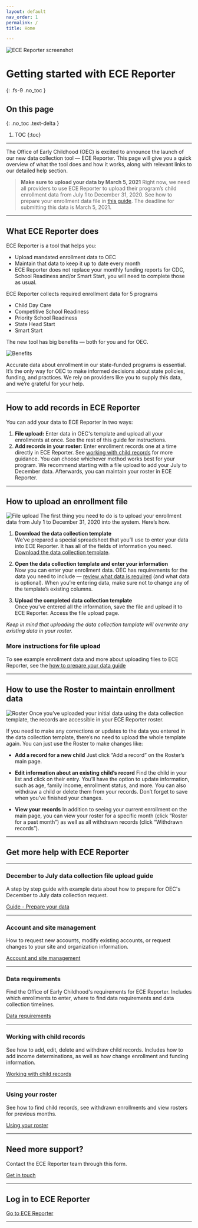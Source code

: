 ```yaml
---
layout: default
nav_order: 1
permalink: /
title: Home

---
```


![ECE Reporter screenshot](../assets/images/ece-reporter.png "ECE Reporter screenshot")

# Getting started with ECE Reporter
{: .fs-9 .no_toc }


## On this page
{: .no_toc .text-delta }

1. TOC
{:toc}


---


The Office of Early Childhood (OEC) is excited to announce the launch of our new data collection tool — ECE Reporter. This page will give you a quick overview of what the tool does and how it works, along with relevant links to our detailed help section. 

> **Make sure to upload your data by March 5, 2021**
Right now, we need all providers to use ECE Reporter to upload their program’s child enrollment data from July 1 to December 31, 2020. See how to prepare your enrollment data file in [this guide](/prepare-your-data/). The deadline for submitting this data is March 5, 2021. 

---

## What ECE Reporter does
ECE Reporter is a tool that helps you:
- Upload mandated enrollment data to OEC 
- Maintain that data to keep it up to date every month
- ECE Reporter does not replace your monthly funding reports for CDC, School Readiness and/or Smart Start, you will need to complete those as usual. 

ECE Reporter collects required enrollment data for 5 programs
- Child Day Care
- Competitive School Readiness
- Priority School Readiness
- State Head Start
- Smart Start

The new tool has big benefits — both for you and for OEC. 

![Benefits](../assets/images/benefits.png "ECE Reporter benefits")

Accurate data about enrollment in our state-funded programs is essential. It’s the only way for OEC to make informed decisions about state policies, funding, and practices. We rely on providers like you to supply this data, and we’re grateful for your help. 


---


## How to add records in ECE Reporter
You can add your data to ECE Reporter in two ways:
1. **File upload:** Enter data in OEC's template and upload all your enrollments at once. See the rest of this guide for instructions.
2. **Add records in your roster:** Enter enrollment records one at a time directly in ECE Reporter. See [working with child records](/child-records/) for more guidance.
You can choose whichever method works best for your program. We recommend starting with a file upload to add your July to December data. Afterwards, you can maintain your roster in ECE Reporter. 


---

## How to upload an enrollment file
![File upload](../assets/images/upload-file.png "File upload")
The first thing you need to do is to upload your enrollment data from July 1 to December 31, 2020 into the system. Here’s how.

1. **Download the data collection template**  
We’ve prepared a special spreadsheet that you’ll use to enter your data into ECE Reporter. It has all of the fields of information you need. [Download the data collection template](https://ece-reporter.ctoec.org/template).

2. **Open the data collection template and enter your information**  
Now you can enter your enrollment data. OEC has requirements for the data you need to include — [review what data is required](https://ece-reporter.ctoec.org/data-requirements) (and what data is optional). When you’re entering data, make sure not to change any of the template’s existing columns. 

3. **Upload the completed data collection template**  
Once you’ve entered all the information, save the file and upload it to ECE Reporter. Access the file upload page. 


*Keep in mind that uploading the data collection template will overwrite any existing data in your roster.*

### More instructions for file upload
To see example enrollment data and more about uploading files to ECE Reporter, see the [how to prepare your data guide](/prepare-your-data/)


---

## How to use the Roster to maintain enrollment data
![Roster](../assets/images/roster.png "Roster")
Once you’ve uploaded your initial data using the data collection template, the records are accessible in your ECE Reporter roster.

If you need to make any corrections or updates to the data you entered in the data collection template, there’s no need to upload the whole template again. You can just use the Roster to make changes like: 

- **Add a record for a new child**
Just click “Add a record” on the Roster’s main page.


- **Edit information about an existing child’s record**
Find the child in your list and click on their entry. You’ll have the option to update information, such as age, family income, enrollment status, and more. You can also withdraw a child or delete them from your records. Don’t forget to save when you’ve finished your changes. 


- **View your records**
In addition to seeing your current enrollment on the main page, you can view your roster for a specific month (click “Roster for a past month”) as well as all withdrawn records (click “Withdrawn records”).


---

## Get more help with ECE Reporter

---

### December to July data collection file upload guide
A step by step guide with example data about how to prepare for OEC's December to July data collection request.

[Guide - Prepare your data](/prepare-your-data/)

---

### Account and site management
How to request new accounts, modify existing accounts, or request changes to your site and organization information.

[Account and site management](/accounts/)

---

### Data requirements
Find the Office of Early Childhood's requirements for ECE Reporter. Includes which enrollments to enter, where to find data requirements and data collection timelines.

[Data requirements](/data-requirements/)

---

### Working with child records
See how to add, edit, delete and withdraw child records. Includes how to add income determinations, as well as how change enrollment and funding information.

[Working with child records](/child-records/)

---

### Using your roster
See how to find child records, see withdrawn enrollments and view rosters for previous months. 

[Using your roster](/roster/)

---

## Need more support?
Contact the ECE Reporter team through this form. 

[Get in touch](https://help.ece-reporter.ctoec.org/get-support/)

---

## Log in to ECE Reporter
[Go to ECE Reporter](https://ece-reporter.ctoec.org/)

---

